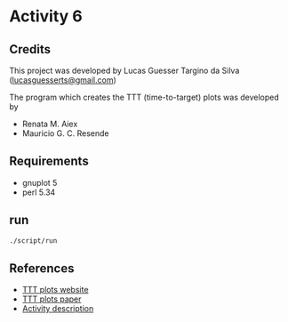 # Activity 6

## Credits

This project was developed by Lucas Guesser Targino da Silva (lucasguesserts@gmail.com)

The program which creates the TTT (time-to-target) plots was developed by

- Renata M. Aiex
- Mauricio G. C. Resende

## Requirements

- gnuplot 5
- perl 5.34

## run

```sh
./script/run
```

## References

- [TTT plots website](http://mauricio.resende.info/tttplots/)
- [TTT plots paper](./tttplots.pdf)
- [Activity description](./MO824_Atividade8_S1_2022.pdf)
